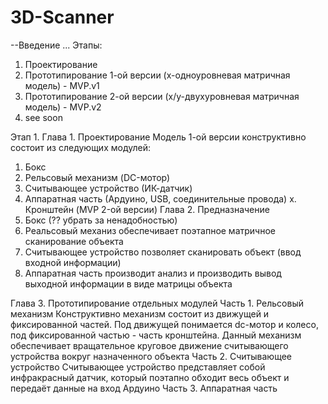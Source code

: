 # 3D-Scanner
--Введение
...
Этапы:
1. Проектирование
2. Прототипирование 1-ой версии (x-одноуровневая матричная модель) - MVP.v1
3. Прототипирование 2-ой версии (x/y-двухуровневая матричная модель) - MVP.v2
4. see soon

Этап 1. Глава 1. Проектирование
Модель 1-ой версии конструктивно состоит из следующих модулей:
1. Бокс
2. Рельсовый механизм (DC-мотор)
3. Считывающее устройство (ИК-датчик)
4. Аппаратная часть (Ардуино, USB, соединительные провода)
x. Кронштейн (MVP 2-ой версии)
Глава 2. Предназначение
1. Бокс (?? убрать за ненадобностью)
2. Реальсовый механиз обеспечивает поэтапное матричное сканирование объекта
3. Считывающее устройство позволяет сканировать объект (ввод входной информации)
4. Аппаратная часть производит анализ и производить вывод выходной информации в виде матрицы объекта

Глава 3. Прототипирование отдельных модулей
Часть 1. Рельсовый механизм
Конструктивно механизм состоит из движущей и фиксированной частей. Под движущей понимается dc-мотор и колесо, под фиксированной частью - часть кронштейна.
Данный механизм обеспечивает вращательное круговое движение считывающего устройства вокруг назначенного объекта
Часть 2. Считывающее устройство
Считывающее устройство представляет собой инфракрасный датчик, который поэтапно обходит весь объект и передаёт данные на вход Ардуино
Часть 3. Аппаратная часть
